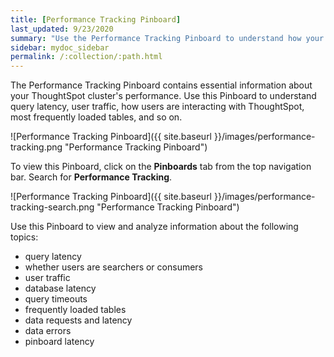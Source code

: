 ```yaml
---
title: [Performance Tracking Pinboard]
last_updated: 9/23/2020
summary: "Use the Performance Tracking Pinboard to understand how your ThoughtSpot cluster is performing."
sidebar: mydoc_sidebar
permalink: /:collection/:path.html
---
```

The Performance Tracking Pinboard contains essential information about your ThoughtSpot cluster's performance. Use this Pinboard to understand query latency, user traffic, how users are interacting with ThoughtSpot, most frequently loaded tables, and so on.

![Performance Tracking Pinboard]({{ site.baseurl }}/images/performance-tracking.png "Performance Tracking Pinboard")

To view this Pinboard, click on the **Pinboards** tab from the top navigation bar. Search for **Performance Tracking**.

![Performance Tracking Pinboard]({{ site.baseurl }}/images/performance-tracking-search.png "Performance Tracking Pinboard")

Use this Pinboard to view and analyze information about the following topics:
- query latency
- whether users are searchers or consumers
- user traffic
- database latency
- query timeouts
- frequently loaded tables
- data requests and latency
- data errors
- pinboard latency
